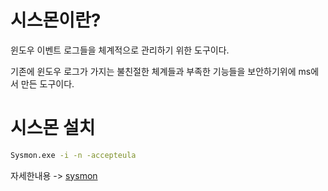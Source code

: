 # 시스몬이란?

윈도우 이벤트 로그들을 체계적으로 관리하기 위한 도구이다.

기존에 윈도우 로그가 가지는 불친절한 체계들과 부족한 기능들을 보안하기위에 ms에서 만든 도구이다.


# 시스몬 설치

``` cmd
Sysmon.exe -i -n -accepteula
```

자세한내용 -> [sysmon](https://learn.microsoft.com/ko-kr/sysinternals/downloads/sysmon)